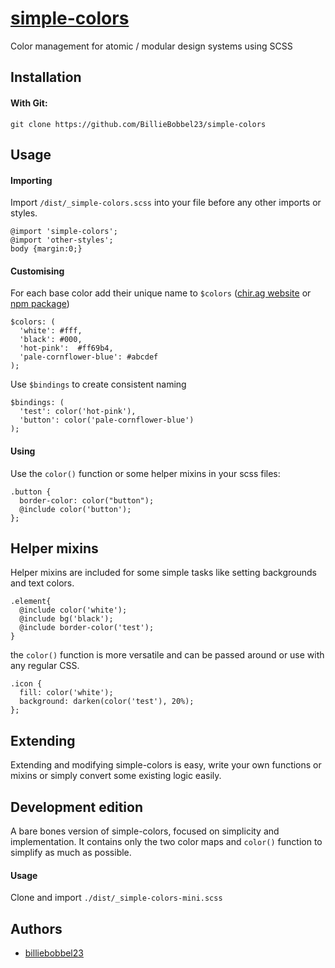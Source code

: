 # [simple-colors](https://github.com/BillieBobbel23/simple-colors)
Color management for atomic / modular design systems using SCSS

## Installation

#### With Git:
```git clone https://github.com/BillieBobbel23/simple-colors```

## Usage

#### Importing

Import ```/dist/_simple-colors.scss``` into your file before any other imports or styles.
```
@import 'simple-colors';
@import 'other-styles';
body {margin:0;}
```

#### Customising

For each base color add their unique name to ```$colors``` ([chir.ag website](http://chir.ag/projects/name-that-color/#6195ED) or [npm package](https://www.npmjs.com/package/namethatcolor))
```
$colors: (
  'white': #fff,
  'black': #000,
  'hot-pink':  #ff69b4,
  'pale-cornflower-blue': #abcdef
);
```
Use ```$bindings``` to create consistent naming
```
$bindings: (
  'test': color('hot-pink'),
  'button': color('pale-cornflower-blue')
);
```
#### Using
Use the ```color()``` function or some helper mixins in your scss files:
```
.button {
  border-color: color("button");
  @include color('button');
};
```
## Helper mixins

Helper mixins are included for some simple tasks like setting backgrounds and text colors.
```
.element{
  @include color('white');
  @include bg('black');
  @include border-color('test');
}
```
the ```color()``` function is more versatile and can be passed around or use with any regular CSS.
```
.icon {
  fill: color('white');
  background: darken(color('test'), 20%);
};
```
## Extending

Extending and modifying simple-colors is easy, write your own functions or mixins or simply convert some existing logic easily.

## Development edition

A bare bones version of simple-colors, focused on simplicity and implementation.
It  contains only the two color maps and ```color()``` function to simplify as much as possible.

#### Usage

Clone and import ```./dist/_simple-colors-mini.scss```

## Authors

* [billiebobbel23](https://github.com/BillieBobbel23/)
